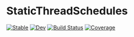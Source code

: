 # StaticThreadSchedules

[![Stable](https://img.shields.io/badge/docs-stable-blue.svg)](https://xzackli.github.io/StaticThreadSchedules.jl/stable)
[![Dev](https://img.shields.io/badge/docs-dev-blue.svg)](https://xzackli.github.io/StaticThreadSchedules.jl/dev)
[![Build Status](https://github.com/xzackli/StaticThreadSchedules.jl/workflows/CI/badge.svg)](https://github.com/xzackli/StaticThreadSchedules.jl/actions)
[![Coverage](https://codecov.io/gh/xzackli/StaticThreadSchedules.jl/branch/master/graph/badge.svg)](https://codecov.io/gh/xzackli/StaticThreadSchedules.jl)
